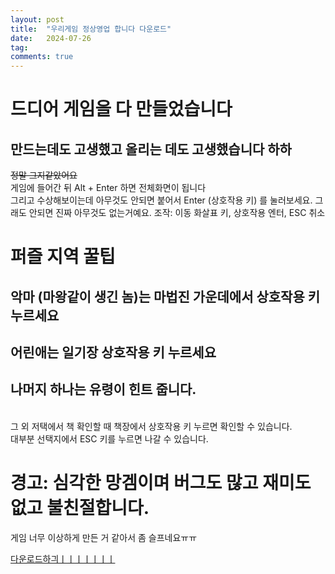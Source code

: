 ```yaml
---
layout: post
title:  "우리게임 정상영업 합니다 다운로드"
date:   2024-07-26
tag:
comments: true
---
```


# 드디어 게임을 다 만들었습니다
## 만드는데도 고생했고 올리는 데도 고생했습니다 하하
~~정말 그지같았어요~~ <br>
게임에 들어간 뒤 Alt + Enter 하면 전체화면이 됩니다 <br>
그리고 수상해보이는데 아무것도 안되면 붙어서 Enter (상호작용 키) 를 눌러보세요. 그래도 안되면 진짜 아무것도 없는거예요.
조작: 이동 화살표 키, 상호작용 엔터, ESC 취소
<br>
# 퍼즐 지역 꿀팁
## 악마 (마왕같이 생긴 놈)는 마법진 가운데에서 상호작용 키 누르세요
## 어린애는 일기장 상호작용 키 누르세요
## 나머지 하나는 유령이 힌트 줍니다.
<br>
그 외
저택에서 책 확인할 때 책장에서 상호작용 키 누르면 확인할 수 있습니다.<br>
대부분 선택지에서 ESC 키를 누르면 나갈 수 있습니다.

# 경고: 심각한 망겜이며 버그도 많고 재미도 없고 불친절합니다.
게임 너무 이상하게 만든 거 같아서 좀 슬프네요ㅠㅠ

[다운로드하긔ㅣㅣㅣㅣㅣㅣㅣ](https://github.com/SilverTiger152/silvertiger152.github.com/raw/master/Project1.exe)

